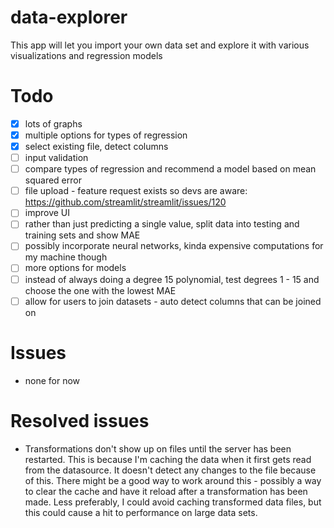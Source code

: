 # data-explorer
This app will let you import your own data set and explore it with various visualizations and regression models

# Todo
- [x] lots of graphs
- [x] multiple options for types of regression
- [x] select existing file, detect columns
- [ ] input validation
- [ ] compare types of regression and recommend a model based on mean squared error
- [ ] file upload - feature request exists so devs are aware: https://github.com/streamlit/streamlit/issues/120
- [ ] improve UI
- [ ] rather than just predicting a single value, split data into testing and training sets and show MAE
- [ ] possibly incorporate neural networks, kinda expensive computations for my machine though
- [ ] more options for models
- [ ] instead of always doing a degree 15 polynomial, test degrees 1 - 15 and choose the one with the lowest MAE
- [ ] allow for users to join datasets - auto detect columns that can be joined on

# Issues
- none for now

# Resolved issues
- Transformations don't show up on files until the server has been restarted. This is because I'm caching the data when it first gets read from the datasource. It doesn't detect any changes to the file because of this. There might be a good way to work around this - possibly a way to clear the cache and have it reload after a transformation has been made. Less preferably, I could avoid caching transformed data files, but this could cause a hit to performance on large data sets.
